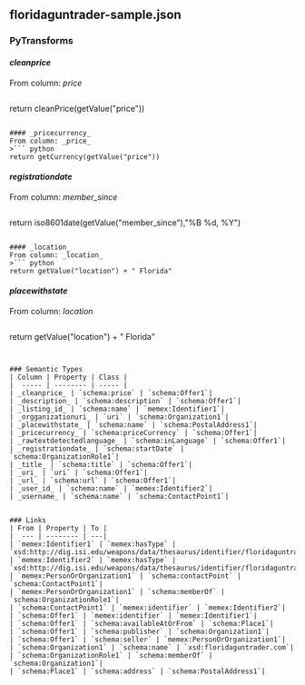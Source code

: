 ## floridaguntrader-sample.json

### PyTransforms
#### _cleanprice_
From column: _price_
>``` python
return cleanPrice(getValue("price"))
```

#### _pricecurrency_
From column: _price_
>``` python
return getCurrency(getValue("price"))
```

#### _registrationdate_
From column: _member_since_
>``` python
return iso8601date(getValue("member_since"),"%B %d, %Y")
```

#### _location_
From column: _location_
>``` python
return getValue("location") + " Florida"
```

#### _placewithstate_
From column: _location_
>``` python
return getValue("location") + " Florida"
```


### Semantic Types
| Column | Property | Class |
|  ----- | -------- | ----- |
| _cleanprice_ | `schema:price` | `schema:Offer1`|
| _description_ | `schema:description` | `schema:Offer1`|
| _listing_id_ | `schema:name` | `memex:Identifier1`|
| _orgganizationuri_ | `uri` | `schema:Organization1`|
| _placewithstate_ | `schema:name` | `schema:PostalAddress1`|
| _pricecurrency_ | `schema:priceCurrency` | `schema:Offer1`|
| _rawtextdetectedlanguage_ | `schema:inLanguage` | `schema:Offer1`|
| _registrationdate_ | `schema:startDate` | `schema:OrganizationRole1`|
| _title_ | `schema:title` | `schema:Offer1`|
| _uri_ | `uri` | `schema:Offer1`|
| _url_ | `schema:url` | `schema:Offer1`|
| _user_id_ | `schema:name` | `memex:Identifier2`|
| _username_ | `schema:name` | `schema:ContactPoint1`|


### Links
| From | Property | To |
|  --- | -------- | ---|
| `memex:Identifier1` | `memex:hasType` | `xsd:http://dig.isi.edu/weapons/data/thesaurus/identifier/floridaguntrader`|
| `memex:Identifier2` | `memex:hasType` | `xsd:http://dig.isi.edu/weapons/data/thesaurus/identifier/floridaguntrader`|
| `memex:PersonOrOrganization1` | `schema:contactPoint` | `schema:ContactPoint1`|
| `memex:PersonOrOrganization1` | `schema:memberOf` | `schema:OrganizationRole1`|
| `schema:ContactPoint1` | `memex:identifier` | `memex:Identifier2`|
| `schema:Offer1` | `memex:identifier` | `memex:Identifier1`|
| `schema:Offer1` | `schema:availableAtOrFrom` | `schema:Place1`|
| `schema:Offer1` | `schema:publisher` | `schema:Organization1`|
| `schema:Offer1` | `schema:seller` | `memex:PersonOrOrganization1`|
| `schema:Organization1` | `schema:name` | `xsd:floridaguntrader.com`|
| `schema:OrganizationRole1` | `schema:memberOf` | `schema:Organization1`|
| `schema:Place1` | `schema:address` | `schema:PostalAddress1`|
